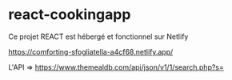 # react-cookingapp

Ce projet REACT est hébergé et fonctionnel sur Netlify

https://comforting-sfogliatella-a4cf68.netlify.app/

L'API => https://www.themealdb.com/api/json/v1/1/search.php?s=
